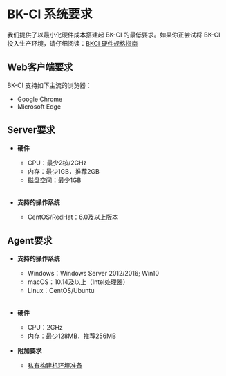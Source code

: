 # BK-CI 系统要求
我们提供了以最小化硬件成本搭建起 BK-CI 的最低要求。如果你正尝试将 BK-CI 投入生产环境，请仔细阅读：[BKCI 硬件规格指南](hardware.md)

## Web客户端要求
BK-CI 支持如下主流的浏览器：

* Google Chrome
* Microsoft Edge


## Server要求

- **硬件**
    - CPU：最少2核/2GHz
    - 内存：最少1GB，推荐2GB
    - 磁盘空间：最少1GB
    <br>

- **支持的操作系统**
    - CentOS/RedHat：6.0及以上版本


## Agent要求

- **支持的操作系统**

    - Windows：Windows Server 2012/2016; Win10
    - macOS：10.14及以上（Intel处理器）
    - Linux：CentOS/Ubuntu
     <br>

- **硬件**
    - CPU：2GHz
    - 内存：最少128MB，推荐256MB

- **附加要求**

    - [私有构建机环境准备](../../Services/Pools/prepara-agent.md)

